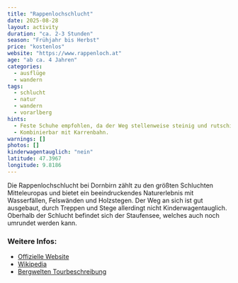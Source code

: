 ```yaml
---
title: "Rappenlochschlucht"
date: 2025-08-28
layout: activity
duration: "ca. 2-3 Stunden"
season: "Frühjahr bis Herbst"
price: "kostenlos"
website: "https://www.rappenloch.at"
age: "ab ca. 4 Jahren"
categories:
  - ausflüge
  - wandern
tags:
  - schlucht
  - natur
  - wandern
  - vorarlberg
hints:
  - Feste Schuhe empfohlen, da der Weg stellenweise steinig und rutschig ist.
  - Kombinierbar mit Karrenbahn.
warnings: []
photos: []
kinderwagentauglich: "nein"
latitude: 47.3967
longitude: 9.8186
---
```


Die Rappenlochschlucht bei Dornbirn zählt zu den größten Schluchten Mitteleuropas und bietet ein beeindruckendes Naturerlebnis mit Wasserfällen, Felswänden und Holzstegen. Der Weg an sich ist gut ausgebaut, durch Treppen und Stege allerdingt nicht Kinderwagentauglich. Oberhalb der Schlucht befindet sich der Staufensee, welches auch noch umrundet werden kann.

### Weitere Infos:
- [Offizielle Website](https://www.rappenloch.at)
- [Wikipedia](https://de.wikipedia.org/wiki/Rappenlochschlucht)
- [Bergwelten Tourbeschreibung](https://www.bergwelten.com/t/w/47254)